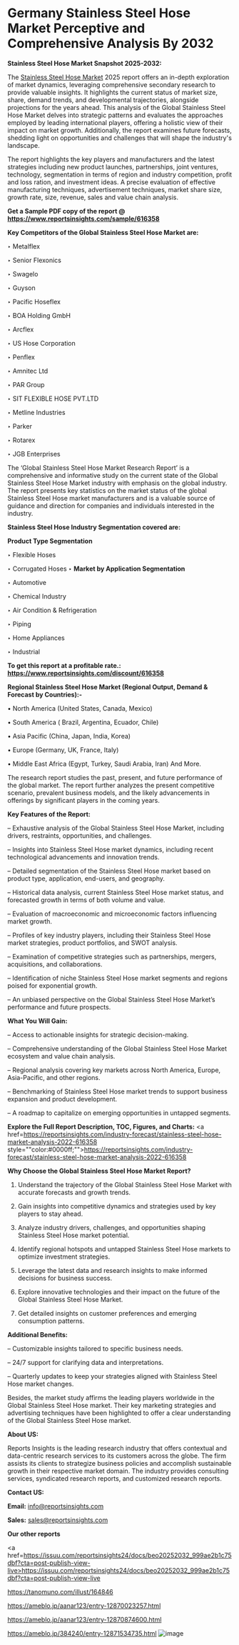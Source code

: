 # Germany Stainless Steel Hose Market Perceptive and Comprehensive Analysis By 2032

<strong>Stainless Steel Hose Market Snapshot 2025-2032:</strong>

The <a href=https://www.reportsinsights.com/sample/616358>Stainless Steel Hose Market</a> 2025 report offers an in-depth exploration of market dynamics, leveraging comprehensive secondary research to provide valuable insights. It highlights the current status of market size, share, demand trends, and developmental trajectories, alongside projections for the years ahead. This analysis of the Global Stainless Steel Hose Market delves into strategic patterns and evaluates the approaches employed by leading international players, offering a holistic view of their impact on market growth. Additionally, the report examines future forecasts, shedding light on opportunities and challenges that will shape the industry's landscape.

The report highlights the key players and manufacturers and the latest strategies including new product launches, partnerships, joint ventures, technology, segmentation in terms of region and industry competition, profit and loss ration, and investment ideas. A precise evaluation of effective manufacturing techniques, advertisement techniques, market share size, growth rate, size, revenue, sales and value chain analysis.

<strong>Get a Sample PDF copy of the report @ <a href=https://www.reportsinsights.com/sample/616358 style=color:#0000ff;>https://www.reportsinsights.com/sample/616358</a></strong>

<strong>Key Competitors of the Global Stainless Steel Hose Market are:</strong>

‣ Metalflex

‣ Senior Flexonics

‣ Swagelo

‣ Guyson

‣ Pacific Hoseflex

‣ BOA Holding GmbH

‣ Arcflex

‣ US Hose Corporation

‣ Penflex

‣ Amnitec Ltd

‣ PAR Group

‣ SIT FLEXIBLE HOSE PVT.LTD

‣ Metline Industries

‣ Parker

‣ Rotarex

‣ JGB Enterprises

The ‘Global Stainless Steel Hose Market Research Report’ is a comprehensive and informative study on the current state of the Global Stainless Steel Hose Market industry with emphasis on the global industry. The report presents key statistics on the market status of the global Stainless Steel Hose market manufacturers and is a valuable source of guidance and direction for companies and individuals interested in the industry.

<strong>Stainless Steel Hose Industry Segmentation covered are:</strong>

<strong>Product Type Segmentation</strong>

‣ Flexible Hoses

‣ Corrugated Hoses
‣ 
<strong>Market by Application Segmentation</strong>

‣ Automotive

‣ Chemical Industry

‣ Air Condition & Refrigeration

‣ Piping

‣ Home Appliances

‣ Industrial

<strong>To get this report at a profitable rate.: <a href=https://www.reportsinsights.com/discount/616358 style=color:#0000ff;>https://www.reportsinsights.com/discount/616358</a></strong>

<strong>Regional Stainless Steel Hose Market (Regional Output, Demand &amp; Forecast by Countries):-</strong>

• North America (United States, Canada, Mexico)

• South America ( Brazil, Argentina, Ecuador, Chile)

• Asia Pacific (China, Japan, India, Korea)

• Europe (Germany, UK, France, Italy)

• Middle East Africa (Egypt, Turkey, Saudi Arabia, Iran) And More.

The research report studies the past, present, and future performance of the global market. The report further analyzes the present competitive scenario, prevalent business models, and the likely advancements in offerings by significant players in the coming years.

<strong>Key Features of the Report:</strong>

– Exhaustive analysis of the Global Stainless Steel Hose Market, including drivers, restraints, opportunities, and challenges.

– Insights into Stainless Steel Hose market dynamics, including recent technological advancements and innovation trends.

– Detailed segmentation of the Stainless Steel Hose market based on product type, application, end-users, and geography.

– Historical data analysis, current Stainless Steel Hose market status, and forecasted growth in terms of both volume and value.

– Evaluation of macroeconomic and microeconomic factors influencing market growth.

– Profiles of key industry players, including their Stainless Steel Hose market strategies, product portfolios, and SWOT analysis.

– Examination of competitive strategies such as partnerships, mergers, acquisitions, and collaborations.

– Identification of niche Stainless Steel Hose market segments and regions poised for exponential growth.

– An unbiased perspective on the Global Stainless Steel Hose Market’s performance and future prospects.

<strong>What You Will Gain:</strong>

– Access to actionable insights for strategic decision-making.

– Comprehensive understanding of the Global Stainless Steel Hose Market ecosystem and value chain analysis.

– Regional analysis covering key markets across North America, Europe, Asia-Pacific, and other regions.

– Benchmarking of Stainless Steel Hose market trends to support business expansion and product development.

– A roadmap to capitalize on emerging opportunities in untapped segments.

<strong>Explore the Full Report Description, TOC, Figures, and Charts:</strong>
<a href=https://reportsinsights.com/industry-forecast/stainless-steel-hose-market-analysis-2022-616358 style=""color:#0000ff;"">https://reportsinsights.com/industry-forecast/stainless-steel-hose-market-analysis-2022-616358</a>

<strong>Why Choose the Global Stainless Steel Hose Market Report?</strong>

1. Understand the trajectory of the Global Stainless Steel Hose Market with accurate forecasts and growth trends.

2. Gain insights into competitive dynamics and strategies used by key players to stay ahead.

3. Analyze industry drivers, challenges, and opportunities shaping Stainless Steel Hose market potential.

4. Identify regional hotspots and untapped Stainless Steel Hose markets to optimize investment strategies.

5. Leverage the latest data and research insights to make informed decisions for business success.

6. Explore innovative technologies and their impact on the future of the Global Stainless Steel Hose Market.

7. Get detailed insights on customer preferences and emerging consumption patterns.

<strong>Additional Benefits:</strong>

– Customizable insights tailored to specific business needs.

– 24/7 support for clarifying data and interpretations.

– Quarterly updates to keep your strategies aligned with Stainless Steel Hose market changes.

Besides, the market study affirms the leading players worldwide in the Global Stainless Steel Hose market. Their key marketing strategies and advertising techniques have been highlighted to offer a clear understanding of the Global Stainless Steel Hose market.

<strong><strong>About US</strong>:</strong>

Reports Insights is the leading research industry that offers contextual and data-centric research services to its customers across the globe. The firm assists its clients to strategize business policies and accomplish sustainable growth in their respective market domain. The industry provides consulting services, syndicated research reports, and customized research reports.

<strong>Contact US:</strong>

<p class=><b>Email:</b> <a href=mailto:info@reportsinsights.com>info@reportsinsights.com</a></p>
<p class=><b>Sales:</b> <a href=mailto:sales@reportsinsights.com>sales@reportsinsights.com</a></p>

<strong>Our other reports</strong>

<a href=https://issuu.com/reportsinsights24/docs/beo20252032_999ae2b1c75dbf?cta=post-publish-view-live>https://issuu.com/reportsinsights24/docs/beo20252032_999ae2b1c75dbf?cta=post-publish-view-live</a>

<a href=https://tanomuno.com/illust/164846>https://tanomuno.com/illust/164846</a>

<a href=https://ameblo.jp/aanar123/entry-12870023257.html>https://ameblo.jp/aanar123/entry-12870023257.html</a>

<a href=https://ameblo.jp/aanar123/entry-12870874600.html>https://ameblo.jp/aanar123/entry-12870874600.html</a>

<a href=https://ameblo.jp/384240/entry-12871534735.html>https://ameblo.jp/384240/entry-12871534735.html</a>
![image](https://github.com/user-attachments/assets/6ddf32f6-ebe4-4e72-a60c-939fa9168316)
